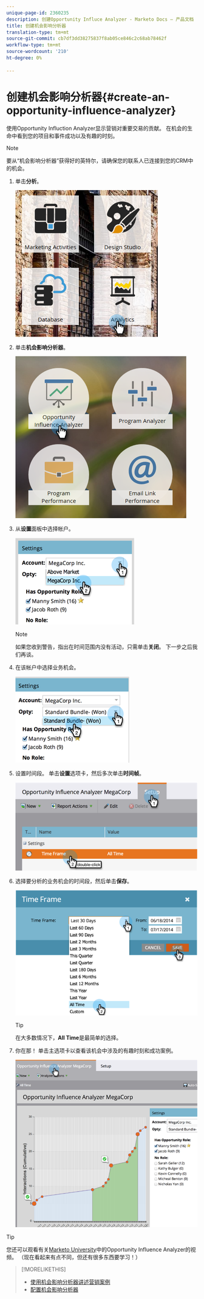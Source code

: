 ```yaml
---
unique-page-id: 2360235
description: 创建Opportunity Influce Analyzer - Marketo Docs — 产品文档
title: 创建机会影响分析器
translation-type: tm+mt
source-git-commit: cb7df3dd38275837f8ab05ce846c2c68ab78462f
workflow-type: tm+mt
source-wordcount: '210'
ht-degree: 0%

---
```



# 创建机会影响分析器{#create-an-opportunity-influence-analyzer}

使用Opportunity Influction Analyzer显示营销对重要交易的贡献。 在机会的生命中看到您的项目和事件成功以及有趣的时刻。

>[!NOTE]
>
>要从“机会影响分析器”获得好的英特尔，请确保您的联系人已连接到您的CRM中的机会。

1. 单击&#x200B;**分析**。

   ![](assets/analytics.png)

1. 单击&#x200B;**机会影响分析器**。

   ![](assets/two.png)

1. 从&#x200B;**设置**&#x200B;面板中选择帐户。

   ![](assets/image2014-9-17-8-3a56-3a32.png)

   >[!NOTE]
   >
   >如果您收到警告，指出在时间范围内没有活动，只需单击&#x200B;**关闭**。 下一步之后我们再谈。

1. 在该帐户中选择业务机会。

   ![](assets/image2014-9-17-8-3a56-3a48.png)

1. 设置时间段。 单击&#x200B;**设置**&#x200B;选项卡，然后多次单击&#x200B;**时间帧**。

   ![](assets/image2014-9-17-8-3a57-3a17.png)

1. 选择要分析的业务机会的时间段，然后单击&#x200B;**保存**。

   ![](assets/image2014-9-17-8-3a57-3a27.png)

   >[!TIP]
   >
   >
   >在大多数情况下，**All Time**&#x200B;是最简单的选择。

1. 你在那！ 单击主选项卡以查看该机会中涉及的有趣时刻和成功案例。

   ![](assets/image2014-9-17-8-3a57-3a42.png)

>[!TIP]
>
>您还可以观看有关[Marketo University](https://learn.marketo.com)中的Opportunity Influence Analyzer的视频。 （现在看起来有点不同，但还有很多东西要学习！）

>[!MORELIKETHIS]
>
>* [使用机会影响分析器讲述营销案例](/help/marketo/product-docs/reporting/revenue-cycle-analytics/opportunity-influence-analyzer/tell-the-marketing-story-with-an-opportunity-influence-analyzer.md)
>* [配置机会影响分析器](/help/marketo/product-docs/reporting/revenue-cycle-analytics/opportunity-influence-analyzer/configure-an-opportunity-influence-analyzer.md)

